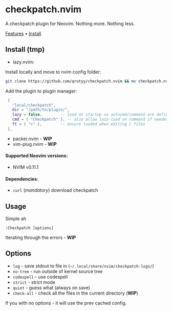 # checkpatch.nvim 

A checkpatch plugin for Neovim. Nothing more. Nothing less.

[Features](#features) • [Install](#install) 

## Install (tmp)

- lazy.nvim:

Install locally and move to nvim config folder:
```sh
git clone https://github.com/qrutyy/checkpatch.nvim && mv checkpatch.nvim /path/to/nvim/cfg/plugins/
```

Add the plugin to plugin manager:
```lua
 {
   "local/checkpatch",
   dir = "/path/to/plugin/",
   lazy = false,        -- load at startup so autocmd/command are defined
   cmd = { "Checkpatch" }, -- also allow lazy-load on command if needed
   ft = { "c" },        -- ensure loaded when editing C files
 },
```

- packer.nvim - **WIP**
- vim-plug.nvim - **WIP**

#### Supported Neovim versions:

- NVIM v0.11.1

#### Dependencies:

- `curl` (_mandatory_) download checkpatch

## Usage

Simple ah

```vim
:Checkpatch [options]
```

Iterating through the errors - **WIP**

## Options
- `log` - save stdout to file in (`~/.local/share/nvim/checkpatch-logs/`)
- `no-tree` - run outside of kernel source tree
- `codespell` - use codespell
- `strict` - strict mode
- `quiet` - guess what (always on save)
- `check-all` - check all the files in the current directory (**WIP**)

If you with no options - it will use the prev cached config.
